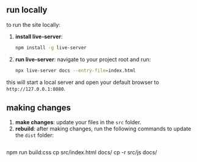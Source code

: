 
## run locally

to run the site locally:

1. **install live-server**:
   ```sh
   npm install -g live-server
   ```

2. **run live-server**:
   navigate to your project root and run:
   ```sh
   npx live-server docs --entry-file=index.html
   ```

this will start a local server and open your default browser to `http://127.0.0.1:8080`.

## making changes

1. **make changes**: update your files in the `src` folder.
2. **rebuild**: after making changes, run the following commands to update the `dist` folder:
   ```sh
npm run build:css
cp src/index.html docs/
cp -r src/js docs/
   ```

